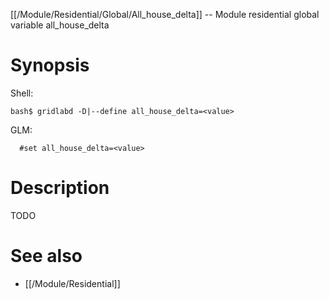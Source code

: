 [[/Module/Residential/Global/All_house_delta]] -- Module residential global variable all_house_delta

# Synopsis

Shell:

~~~
bash$ gridlabd -D|--define all_house_delta=<value>
~~~

GLM:

~~~
  #set all_house_delta=<value>
~~~

# Description

TODO

# See also

* [[/Module/Residential]]
